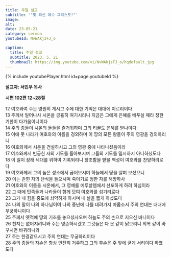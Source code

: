 ```yaml
---
title: 주일 설교
subtitle: '"빛 되신 예수 그리스도!"'
image: 
alt:
date: 23-05-21
category: sermon
youtubeId: NvWAkjzFJ_o

caption:
  title: 주일 설교
  subtitle: 2023. 5. 21
  thumbnail: https://img.youtube.com/vi/NvWAkjzFJ_o/hqdefault.jpg
---
```

{% include youtubePlayer.html id=page.youtubeId %}

**설교자: 서민우 목사**

**시편 102편 12~28절**
<div class="bible-text overflow-auto">
12 여호와여 주는 영원히 계시고 주에 대한 기억은 대대에 이르리이다<br>
13 주께서 일어나사 시온을 긍휼히 여기시리니 지금은 그에게 은혜를 베푸실 때라 정한 기한이 다가옴이니이다<br>
14 주의 종들이 시온의 돌들을 즐거워하며 그의 티끌도 은혜를 받나이다<br>
15 이에 뭇 나라가 여호와의 이름을 경외하며 이 땅의 모든 왕들이 주의 영광을 경외하리니<br>
16 여호와께서 시온을 건설하시고 그의 영광 중에 나타나셨음이라<br>
17 여호와께서 빈궁한 자의 기도를 돌아보시며 그들의 기도를 멸시하지 아니하셨도다<br>
18 이 일이 장래 세대를 위하여 기록되리니 창조함을 받을 백성이 여호와를 찬양하리로다<br>
19 여호와께서 그의 높은 성소에서 굽어보시며 하늘에서 땅을 살펴 보셨으니<br>
20 이는 갇힌 자의 탄식을 들으시며 죽이기로 정한 자를 해방하사<br>
21 여호와의 이름을 시온에서, 그 영예를 예루살렘에서 선포하게 하려 하심이라<br>
22 그 때에 민족들과 나라들이 함께 모여 여호와를 섬기리로다<br>
23 그가 내 힘을 중도에 쇠약하게 하시며 내 날을 짧게 하셨도다<br>
24 나의 말이 나의 하나님이여 나의 중년에 나를 데려가지 마옵소서 주의 연대는 대대에 무궁하니이다<br>
25 주께서 옛적에 땅의 기초를 놓으셨사오며 하늘도 주의 손으로 지으신 바니이다<br>
26 천지는 없어지려니와 주는 영존하시겠고 그것들은 다 옷 같이 낡으리니 의복 같이 바꾸시면 바뀌려니와<br>
27 주는 한결같으시고 주의 연대는 무궁하리이다<br>
28 주의 종들의 자손은 항상 안전히 거주하고 그의 후손은 주 앞에 굳게 서리이다 하였도다<br>
</div>
